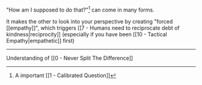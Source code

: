 "How am I supposed to do that?"[^1] can come in many forms.

It makes the other to look into your perspective by creating "forced [[empathy]]", which triggers [[7 - Humans need to reciprocate debt of kindness|reciprocity]] (especially if you have been [[10 - Tactical Empathy|empathetic]] first)

---

Understanding of [[0 - Never Split The Difference]]

[^1]: A important [[1 - Calibrated Question]]
